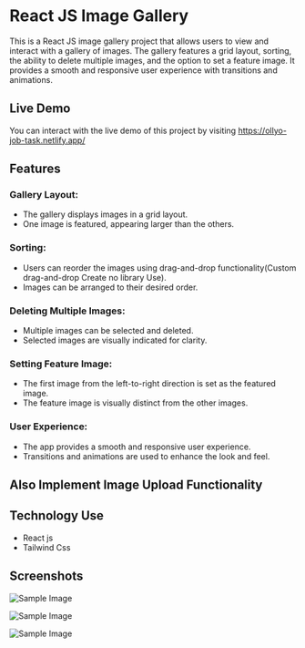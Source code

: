 # React JS Image Gallery
This is a React JS image gallery project that allows users to view and interact with a gallery of images. The gallery features a grid layout, sorting, the ability to delete multiple images, and the option to set a feature image. It provides a smooth and responsive user experience with transitions and animations.

## Live Demo

You can interact with the live demo of this project by visiting https://ollyo-job-task.netlify.app/

## Features

### Gallery Layout:
  - The gallery displays images in a grid layout.
  - One image is featured, appearing larger than the others.

### Sorting:
   - Users can reorder the images using drag-and-drop functionality(Custom    drag-and-drop Create no library Use).
   - Images can be arranged to their desired order.

### Deleting Multiple Images:
  - Multiple images can be selected and deleted.
  - Selected images are visually indicated for clarity.

### Setting Feature Image:
  - The first image from the left-to-right direction is set as the featured   image.
  - The feature image is visually distinct from the other images.

### User Experience:
  - The app provides a smooth and responsive user experience.
  - Transitions and animations are used to enhance the look and feel.

## Also Implement Image Upload Functionality

## Technology Use
  - React js
  - Tailwind Css

## Screenshots

![Sample Image](../ollyo-project/src/assets/images/Pixel-3-3-XL-393x786.png)

![Sample Image](../ollyo-project/src/assets/images/Medium-Screen-1024x800.png)

![Sample Image](../ollyo-project/src/assets/images/md-img.png)
